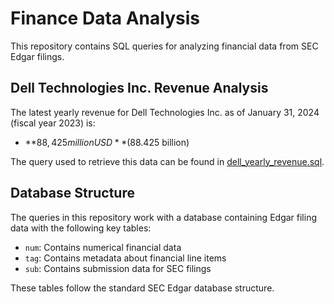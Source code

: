 # Finance Data Analysis

This repository contains SQL queries for analyzing financial data from SEC Edgar filings.

## Dell Technologies Inc. Revenue Analysis

The latest yearly revenue for Dell Technologies Inc. as of January 31, 2024 (fiscal year 2023) is:
- **$88,425 million USD** ($88.425 billion)

The query used to retrieve this data can be found in [dell_yearly_revenue.sql](dell_yearly_revenue.sql).

## Database Structure
The queries in this repository work with a database containing Edgar filing data with the following key tables:
- `num`: Contains numerical financial data
- `tag`: Contains metadata about financial line items
- `sub`: Contains submission data for SEC filings

These tables follow the standard SEC Edgar database structure.